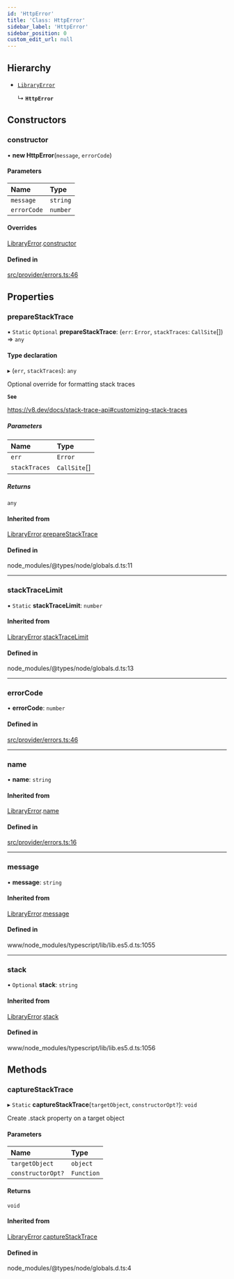 ```yaml
---
id: 'HttpError'
title: 'Class: HttpError'
sidebar_label: 'HttpError'
sidebar_position: 0
custom_edit_url: null
---
```


## Hierarchy

- [`LibraryError`](LibraryError.md)

  ↳ **`HttpError`**

## Constructors

### constructor

• **new HttpError**(`message`, `errorCode`)

#### Parameters

| Name        | Type     |
| :---------- | :------- |
| `message`   | `string` |
| `errorCode` | `number` |

#### Overrides

[LibraryError](LibraryError.md).[constructor](LibraryError.md#constructor)

#### Defined in

[src/provider/errors.ts:46](https://github.com/starknet-io/starknet.js/blob/v5.24.2/src/provider/errors.ts#L46)

## Properties

### prepareStackTrace

▪ `Static` `Optional` **prepareStackTrace**: (`err`: `Error`, `stackTraces`: `CallSite`[]) => `any`

#### Type declaration

▸ (`err`, `stackTraces`): `any`

Optional override for formatting stack traces

**`See`**

https://v8.dev/docs/stack-trace-api#customizing-stack-traces

##### Parameters

| Name          | Type         |
| :------------ | :----------- |
| `err`         | `Error`      |
| `stackTraces` | `CallSite`[] |

##### Returns

`any`

#### Inherited from

[LibraryError](LibraryError.md).[prepareStackTrace](LibraryError.md#preparestacktrace)

#### Defined in

node_modules/@types/node/globals.d.ts:11

---

### stackTraceLimit

▪ `Static` **stackTraceLimit**: `number`

#### Inherited from

[LibraryError](LibraryError.md).[stackTraceLimit](LibraryError.md#stacktracelimit)

#### Defined in

node_modules/@types/node/globals.d.ts:13

---

### errorCode

• **errorCode**: `number`

#### Defined in

[src/provider/errors.ts:46](https://github.com/starknet-io/starknet.js/blob/v5.24.2/src/provider/errors.ts#L46)

---

### name

• **name**: `string`

#### Inherited from

[LibraryError](LibraryError.md).[name](LibraryError.md#name)

#### Defined in

[src/provider/errors.ts:16](https://github.com/starknet-io/starknet.js/blob/v5.24.2/src/provider/errors.ts#L16)

---

### message

• **message**: `string`

#### Inherited from

[LibraryError](LibraryError.md).[message](LibraryError.md#message)

#### Defined in

www/node_modules/typescript/lib/lib.es5.d.ts:1055

---

### stack

• `Optional` **stack**: `string`

#### Inherited from

[LibraryError](LibraryError.md).[stack](LibraryError.md#stack)

#### Defined in

www/node_modules/typescript/lib/lib.es5.d.ts:1056

## Methods

### captureStackTrace

▸ `Static` **captureStackTrace**(`targetObject`, `constructorOpt?`): `void`

Create .stack property on a target object

#### Parameters

| Name              | Type       |
| :---------------- | :--------- |
| `targetObject`    | `object`   |
| `constructorOpt?` | `Function` |

#### Returns

`void`

#### Inherited from

[LibraryError](LibraryError.md).[captureStackTrace](LibraryError.md#capturestacktrace)

#### Defined in

node_modules/@types/node/globals.d.ts:4
